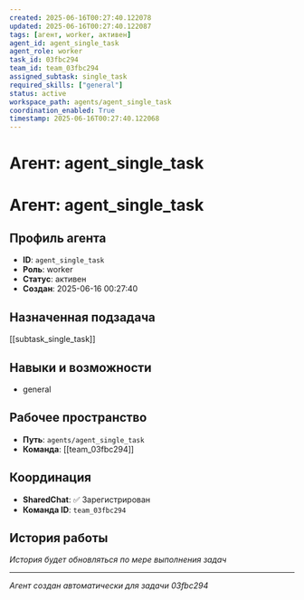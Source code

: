 ```yaml
---
created: 2025-06-16T00:27:40.122078
updated: 2025-06-16T00:27:40.122087
tags: [агент, worker, активен]
agent_id: agent_single_task
agent_role: worker
task_id: 03fbc294
team_id: team_03fbc294
assigned_subtask: single_task
required_skills: ["general"]
status: active
workspace_path: agents/agent_single_task
coordination_enabled: True
timestamp: 2025-06-16T00:27:40.122068
---
```


# Агент: agent_single_task

# Агент: agent_single_task

## Профиль агента

- **ID**: `agent_single_task`
- **Роль**: worker
- **Статус**: активен
- **Создан**: 2025-06-16 00:27:40

## Назначенная подзадача

[[subtask_single_task]]

## Навыки и возможности

- general

## Рабочее пространство

- **Путь**: `agents/agent_single_task`
- **Команда**: [[team_03fbc294]]

## Координация

- **SharedChat**: ✅ Зарегистрирован
- **Команда ID**: `team_03fbc294`

## История работы

*История будет обновляться по мере выполнения задач*

---
*Агент создан автоматически для задачи 03fbc294*
